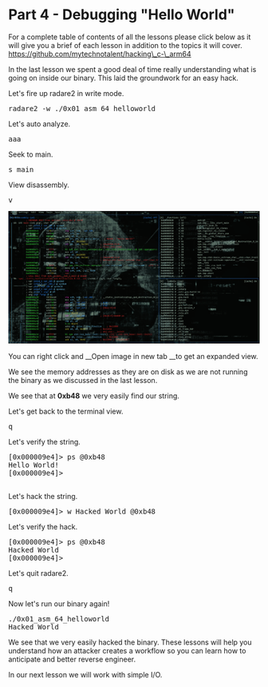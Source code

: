# Part 4 - Debugging "Hello World"

For a complete table of contents of all the lessons please click below as it will give you a brief of each lesson in addition to the topics it will cover. https://github.com/mytechnotalent/hacking\_c-\_arm64

In the last lesson we spent a good deal of time really understanding what is going on inside our binary. This laid the groundwork for an easy hack.

Let's fire up radare2 in write mode.

<pre spellcheck="false">radare2 -w ./0x01_asm_64_helloworld
</pre>

Let's auto analyze.

<pre spellcheck="false">aaa
</pre>

Seek to main.

<pre spellcheck="false">s main
</pre>

View disassembly.

<pre spellcheck="false">v
</pre>

<div class="slate-resizable-image-embed slate-image-embed__resize-full-width"><img src="/imgs/1606475269047.jpg"/></div>

You can right click and&nbsp;__Open image in new tab&nbsp;__to get an expanded view.

We see the memory addresses as they are on disk as we are not running the binary as we discussed in the last lesson.

We see that at __0xb48__ we very easily find our string.

Let's get back to the terminal view.

<pre spellcheck="false">q
</pre>

Let's verify the string.

<pre spellcheck="false">[0x000009e4]&gt; ps @0xb48
Hello World!
[0x000009e4]&gt;

</pre>

Let's hack the string.

<pre spellcheck="false">[0x000009e4]&gt; w Hacked World @0xb48
</pre>

Let's verify the hack.

<pre spellcheck="false">[0x000009e4]&gt; ps @0xb48
Hacked World
[0x000009e4]&gt;
</pre>

Let's quit radare2.

<pre spellcheck="false">q
</pre>

Now let's run our binary again!

<pre spellcheck="false">./0x01_asm_64_helloworld
Hacked World
</pre>

We see that we very easily hacked the binary. These lessons will help you understand how an attacker creates a workflow so you can learn how to anticipate and better reverse engineer.

In our next lesson we will work with simple I/O.